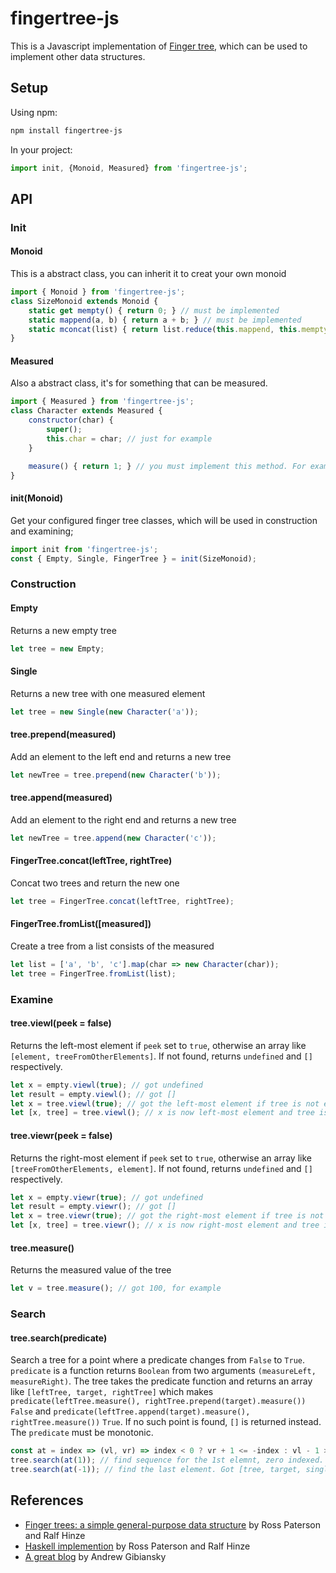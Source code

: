 # fingertree-js
This is a Javascript implementation of [Finger tree](https://en.wikipedia.org/wiki/Finger_tree), which can be used to implement other data structures.

## Setup
Using npm:
```bash
npm install fingertree-js
```
In your project:
```javascript
import init, {Monoid, Measured} from 'fingertree-js';
```
## API

### Init
#### Monoid
This is a abstract class, you can inherit it to creat your own monoid
```javascript
import { Monoid } from 'fingertree-js';
class SizeMonoid extends Monoid {
    static get mempty() { return 0; } // must be implemented
    static mappend(a, b) { return a + b; } // must be implemented
    static mconcat(list) { return list.reduce(this.mappend, this.mempty); } // no need to be implemented, but can also be overrode
}
```
#### Measured
Also a abstract class, it's for something that can be measured.
```javascript
import { Measured } from 'fingertree-js';
class Character extends Measured {
    constructor(char) {
        super();
        this.char = char; // just for example
    }

    measure() { return 1; } // you must implement this method. For example, a character has size 1
}
```
#### init(Monoid)
Get your configured finger tree classes, which will be used in construction and examining;
```javascript
import init from 'fingertree-js';
const { Empty, Single, FingerTree } = init(SizeMonoid);
```

### Construction
#### Empty
Returns a new empty tree
```javascript
let tree = new Empty;
```
#### Single
Returns a new tree with one measured element
```javascript
let tree = new Single(new Character('a'));
```
#### tree.prepend(measured)
Add an element to the left end and returns a new tree
```javascript
let newTree = tree.prepend(new Character('b'));
```
#### tree.append(measured)
Add an element to the right end and returns a new tree
```javascript
let newTree = tree.append(new Character('c'));
```
#### FingerTree.concat(leftTree, rightTree)
Concat two trees and return the new one
```javascript
let tree = FingerTree.concat(leftTree, rightTree);
```
#### FingerTree.fromList([measured])
Create a tree from a list consists of the measured
```javascript
let list = ['a', 'b', 'c'].map(char => new Character(char));
let tree = FingerTree.fromList(list);
```

### Examine
#### tree.viewl(peek = false)
Returns the left-most element if `peek` set to `true`, otherwise an array like `[element, treeFromOtherElements]`.
If not found, returns `undefined` and `[]` respectively.
```javascript
let x = empty.viewl(true); // got undefined
let result = empty.viewl(); // got []
let x = tree.viewl(true); // got the left-most element if tree is not empty
let [x, tree] = tree.viewl(); // x is now left-most element and tree is a new tree from rest elements, can be a empty tree
```
#### tree.viewr(peek = false)
Returns the right-most element if `peek` set to `true`, otherwise an array like `[treeFromOtherElements, element]`.
If not found, returns `undefined` and `[]` respectively.
```javascript
let x = empty.viewr(true); // got undefined
let result = empty.viewr(); // got []
let x = tree.viewr(true); // got the right-most element if tree is not empty
let [x, tree] = tree.viewr(); // x is now right-most element and tree is a new tree from rest elements, can be a empty tree
```
#### tree.measure()
Returns the measured value of the tree
```javascript
let v = tree.measure(); // got 100, for example
```

### Search
#### tree.search(predicate)
Search a tree for a point where a predicate changes from `False` to `True`. `predicate` is a function returns `Boolean` from two arguments `(measureLeft, measureRight)`. The tree takes the predicate function and returns an array like `[leftTree, target, rightTree]` which makes `predicate(leftTree.measure(), rightTree.prepend(target).measure())` `False` and `predicate(leftTree.append(target).measure(), rightTree.measure())` `True`. If no such point is found, `[]` is returned instead. The `predicate` must be monotonic.
```javascript
const at = index => (vl, vr) => index < 0 ? vr + 1 <= -index : vl - 1 >= index; // you can ignore vr completely and use vl only if you like
tree.search(at(1)); // find sequence for the 1st elemnt, zero indexed. Got [single, target, empty], for example.
tree.search(at(-1)); // find the last element. Got [tree, target, single], for example.
```

## References
* [Finger trees: a simple general-purpose data structure](http://staff.city.ac.uk/~ross/papers/FingerTree.html) by Ross Paterson and Ralf Hinze
* [Haskell implemention](https://hackage.haskell.org/package/fingertree-0.1.4.2/docs/Data-FingerTree.html) by Ross Paterson and Ralf Hinze
* [A great blog](http://andrew.gibiansky.com/blog/haskell/finger-trees/) by Andrew Gibiansky
